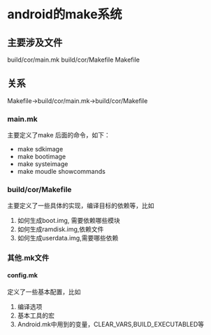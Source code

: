 # android的make系统

## 主要涉及文件
build/cor/main.mk
build/cor/Makefile
Makefile

## 关系

Makefile->build/cor/main.mk->build/cor/Makefile


### main.mk
主要定义了make 后面的命令，如下：

- make sdkimage
- make bootimage
- make systeimage
- make moudle showcommands


### build/cor/Makefile
主要定义了一些具体的实现，编译目标的依赖等，比如
1. 如何生成boot.img, 需要依赖哪些模块
2. 如何生成ramdisk.img,依赖文件
3. 如何生成userdata.img,需要哪些依赖



### 其他.mk文件

#### config.mk
定义了一些基本配置，比如

1. 编译选项
2. 基本工具的宏
3. Android.mk中用到的变量，CLEAR_VARS,BUILD_EXECUTABLED等